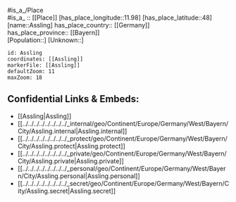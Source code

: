 ﻿---
location: [48,11.98] 
mapzoom: [7,12] 
mapmarker: city 
type: City
tags:
- geo/City


SpocWebEntityId: 28904
isDeleted: false
confidential: public

---
#is_a_/Place  
#is_a_ :: [[Place]] 
[has_place_longitude::11.98] 
[has_place_latitude::48] 
[name::Assling] 
has_place_country:: [[Germany]]  
has_place_province:: [[Bayern]]  
[Population::] 
[Unknown::] 


```leaflet
id: Assling
coordinates: [[Assling]] 
markerFile: [[Assling]] 
defaultZoom: 11 
maxZoom: 18
```


## Confidential Links & Embeds: 
- [[Assling|Assling]]  
- [[../../../../../../../../_internal/geo/Continent/Europe/Germany/West/Bayern/City/Assling.internal|Assling.internal]] 
- [[../../../../../../../../_protect/geo/Continent/Europe/Germany/West/Bayern/City/Assling.protect|Assling.protect]] 
- [[../../../../../../../../_private/geo/Continent/Europe/Germany/West/Bayern/City/Assling.private|Assling.private]] 
- [[../../../../../../../../_personal/geo/Continent/Europe/Germany/West/Bayern/City/Assling.personal|Assling.personal]] 
- [[../../../../../../../../_secret/geo/Continent/Europe/Germany/West/Bayern/City/Assling.secret|Assling.secret]] 
